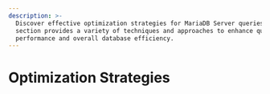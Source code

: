 ```yaml
---
description: >-
  Discover effective optimization strategies for MariaDB Server queries. This
  section provides a variety of techniques and approaches to enhance query
  performance and overall database efficiency.
---
```


# Optimization Strategies

